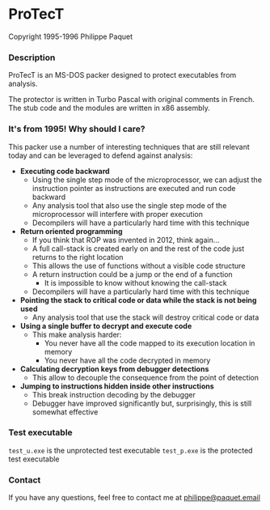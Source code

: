 # ProTecT
Copyright 1995-1996 Philippe Paquet

### Description

ProTecT is an MS-DOS packer designed to protect executables from analysis.

The protector is written in Turbo Pascal with original comments in French. The stub code and the modules are written in x86 assembly.

### It's from 1995! Why should I care?

This packer use a number of interesting techniques that are still relevant today and can be leveraged to defend against analysis:
* __Executing code backward__
  * Using the single step mode of the microprocessor, we can adjust the instruction pointer as instructions are executed and run code backward
  * Any analysis tool that also use the single step mode of the microprocessor will interfere with proper execution
  * Decompilers will have a particularly hard time with this technique
* __Return oriented programming__
  * If you think that ROP was invented in 2012, think again...
  * A full call-stack is created early on and the rest of the code just returns to the right location
  * This allows the use of functions without a visible code structure
  * A return instruction could be a jump or the end of a function
    * It is impossible to know without knowing the call-stack
  * Decompilers will have a particularly hard time with this technique
* __Pointing the stack to critical code or data while the stack is not being used__
  * Any analysis tool that use the stack will destroy critical code or data
* __Using a single buffer to decrypt and execute code__
  * This make analysis harder:
    * You never have all the code mapped to its execution location in memory
    * You never have all the code decrypted in memory
* __Calculating decryption keys from debugger detections__
  * This allow to decouple the consequence from the point of detection
* __Jumping to instructions hidden inside other instructions__
  * This break instruction decoding by the debugger
  * Debugger have improved significantly but, surprisingly, this is still somewhat effective

### Test executable

`test_u.exe` is the unprotected test executable
`test_p.exe` is the protected test executable

### Contact

If you have any questions, feel free to contact me at philippe@paquet.email
